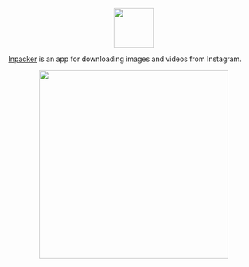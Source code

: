 <p align="center">
  <img src="https://raw.githubusercontent.com/dreyman/inpacker/master/src/main/resources/public/logo.png" height="80" />
</p>

[Inpacker](https://inpacker.herokuapp.com) is an app for downloading images and videos from Instagram.

<p align="center">
  <img src="https://raw.githubusercontent.com/dreyman/inpacker/master/src/main/resources/public/inpacker_preview.gif" height="380" />
</p>
